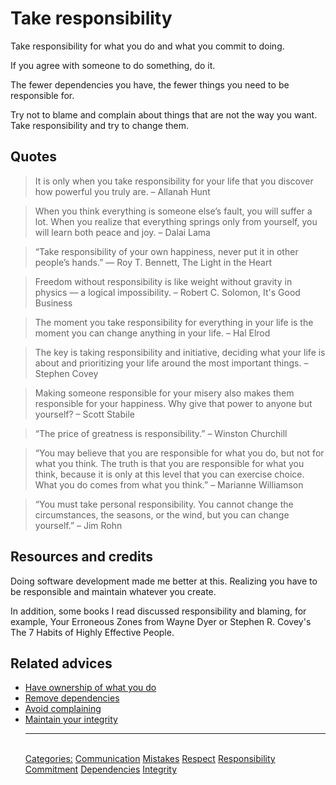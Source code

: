 # Take responsibility

Take responsibility for what you do and what you commit to doing.

If you agree with someone to do something, do it.

The fewer dependencies you have, the fewer things you need to be responsible for.

Try not to blame and complain about things that are not the way you want. Take responsibility and try to change them.

## Quotes

> It is only when you take responsibility for your life that you discover how powerful you truly are. – Allanah Hunt

> When you think everything is someone else’s fault, you will suffer a lot. When you realize that everything springs only from yourself, you will learn both peace and joy. – Dalai Lama

> “Take responsibility of your own happiness, never put it in other people’s hands.” ― Roy T. Bennett, The Light in the Heart

> Freedom without responsibility is like weight without gravity in physics — a logical impossibility. – Robert C. Solomon, It's Good Business

> The moment you take responsibility for everything in your life is the moment you can change anything in your life. – Hal Elrod

> The key is taking responsibility and initiative, deciding what your life is about and prioritizing your life around the most important things. – Stephen Covey

> Making someone responsible for your misery also makes them responsible for your happiness. Why give that power to anyone but yourself? – Scott Stabile

> “The price of greatness is responsibility.” – Winston Churchill

> “You may believe that you are responsible for what you do, but not for what you think. The truth is that you are responsible for what you think, because it is only at this level that you can exercise choice. What you do comes from what you think.” – Marianne Williamson

> “You must take personal responsibility. You cannot change the circumstances, the seasons, or the wind, but you can change yourself.” – Jim Rohn

## Resources and credits

Doing software development made me better at this. Realizing you have to be responsible and maintain whatever you create.

In addition, some books I read discussed responsibility and blaming, for example, Your Erroneous Zones from Wayne Dyer or Stephen R. Covey's The 7 Habits of Highly Effective People.

## Related advices

- [Have ownership of what you do](../Have%20ownership%20of%20what%20you%20do/index.md)
- [Remove dependencies](../Remove%20dependencies/index.md)
- [Avoid complaining](../Avoid%20complaining/index.md)
- [Maintain your integrity](../Maintain%20your%20integrity/index.md)<hr/><br/>[Categories:](../Categories/index.md) [Communication](../Categories/Communication.md) [Mistakes](../Categories/Mistakes.md) [Respect](../Categories/Respect.md) [Responsibility](../Categories/Responsibility.md) [Commitment](../Categories/Commitment.md) [Dependencies](../Categories/Dependencies.md) [Integrity](../Categories/Integrity.md)